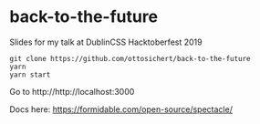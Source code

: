 # back-to-the-future
Slides for my talk at DublinCSS Hacktoberfest 2019

```
git clone https://github.com/ottosichert/back-to-the-future
yarn
yarn start
```

Go to http://http://localhost:3000

Docs here: https://formidable.com/open-source/spectacle/
